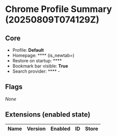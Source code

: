 <!-- status: stub; target: 150+ words -->
<!-- status: stub; target: 150+ words -->
# Chrome Profile Summary (20250809T074129Z)

## Core

* Profile: **Default**
* Homepage: **** (is_newtab=)
* Restore on startup: ****
* Bookmark bar visible: **True**
* Search provider: **** - 

## Flags
_None_

## Extensions (enabled state)

| Name | Version | Enabled | ID | Store |
|------|---------|---------|----|-------|



